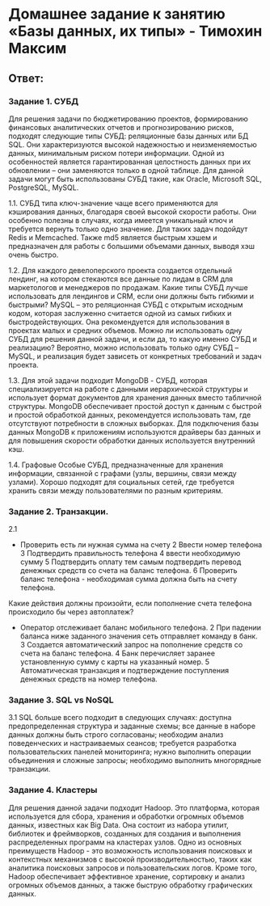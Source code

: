 # Домашнее задание к занятию «Базы данных, их типы» - Тимохин Максим

## Ответ:
### Задание 1. СУБД
Для решения задачи по бюджетированию проектов, формированию финансовых аналитических отчетов и прогнозированию рисков, подходят следующие типы СУБД: реляционные базы данных или БД SQL. Они характеризуются высокой надежностью и неизменяемостью данных, минимальным риском потери информации. Одной из особенностей является гарантированная целостность данных при их обновлении – они заменяются только в одной таблице. Для данной задачи могут быть использованы СУБД такие, как Oracle, Microsoft SQL, PostgreSQL, MySQL.

1.1. СУБД типа ключ-значение чаще всего применяются для кэширования данных, благодаря своей высокой скорости работы. Они особенно полезны в случаях, когда имеется уникальный ключ и требуется вернуть только одно значение. Для таких задач подойдут Redis и Memcached. Также md5 является быстрым хэшем и предназначен для работы с большими объемами данных, выводя хэш очень быстро.

1.2. Для каждого девелоперского проекта создается отдельный лендинг, на котором стекаются все данные по лидам в CRM для маркетологов и менеджеров по продажам. Какие типы СУБД лучше использовать для лендингов и CRM, если они должны быть гибкими и быстрыми? MySQL – это реляционная СУБД с открытым исходным кодом, которая заслуженно считается одной из самых гибких и быстродействующих. Она рекомендуется для использования в проектах малых и средних объемов. Можно ли использовать одну СУБД для решения данной задачи, и если да, то какую именно СУБД и реализацию? Вероятно, можно использовать только одну СУБД – MySQL, и реализация будет зависеть от конкретных требований и задач проекта.

1.3. Для этой задачи подходит MongoDB - СУБД, которая специализируется на работе с данными иерархической структуры и использует формат документов для хранения данных вместо табличной структуры. MongoDB обеспечивает простой доступ к данным с быстрой и простой обработкой данных, рекомендуется использовать там, где отсутствуют потребности в сложных выборках. Для подключения базы данных MongoDB к приложениям используются драйверы баз данных и для повышения скорости обработки данных используется внутренний кэш.

1.4.  Графовые Особые СУБД, предназначенные для хранения информации, связанной с графами (узлы, вершины, связи между узлами). Хорошо подходят для социальных сетей, где требуется хранить связи между пользователями по разным критериям.

### Задание 2. Транзакции.
2.1  
* Проверить есть ли нужная сумма на счету 2 Ввести номер телефона 3 Подтвердить правильность телефона 4 ввести необходимую сумму 5 Подтвердить оплату тем самым подтвердить перевод денежных средств со счета на баланс телефона. 6 Проверить баланс телефона - необходимая сумма должна быть на счету телефона.

Какие действия должны произойти, если пополнение счета телефона происходило бы через автоплатеж?

* Оператор отслеживает баланс мобильного телефона. 2 При падении баланса ниже заданного значения сеть отправляет команду в банк. 3 Создается автоматический запрос на пополнение средств со счета на баланс телефона. 4 Банк перечисляет заранее установленную сумму с карты на указанный номер. 5 Автоматическая транзакция и подтверждение поступления денежных средств на номер телефона.

### Задание 3. SQL vs NoSQL
3.1
SQL больше всего подходит в следующих случаях: доступна предопределенная структура и заданные схемы; все данные в наборе данных должны быть строго согласованы; необходим анализ поведенческих и настраиваемых сеансов; требуется разработка пользовательских панелей мониторинга; нужно выполнить операции объединения и сложные запросы; необходимо выполнить многорядные транзакции.

### Задание 4. Кластеры
Для решения данной задачи подходит Hadoop. Это платформа, которая используется для сбора, хранения и обработки огромных объемов данных, известных как Big Data. Она состоит из набора утилит, библиотек и фреймворков, созданных для создания и выполнения распределенных программ на кластерах узлов.
Одно из основных преимуществ Hadoop - это возможность использования поисковых и контекстных механизмов с высокой производительностью, таких как аналитика поисковых запросов и пользовательских логов. Кроме того, Hadoop обеспечивает эффективное хранение, сортировку и анализ огромных объемов данных, а также быструю обработку графических данных.
